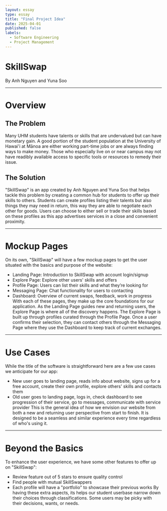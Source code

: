```yaml
---
layout: essay
type: essay
title: "Final Project Idea"
date: 2025-04-01
published: false
labels:
  - Software Engineering
  - Project Management
---
```


# SkillSwap
By Anh Nguyen and Yuna Soo

<hr>

# Overview
## The Problem
Many UHM students have talents or skills that are undervalued but can have monetary gain. A good portion of the student population at the University of Hawai'i at Mānoa are either working part-time jobs or are always finding ways to make money. Those who especially live on or near campus may not have readibly available access to specific tools or resources to remedy their issue. 
## The Solution
"SkillSwap" is an app created by Anh Nguyen and Yuna Soo that helps tackle this problem by creating a common hub for students to offer up their skills to others. Students can create profiles listing their talents but also things they may need in return, this way they are able to negotiate each other for goods. Users can choose to either sell or trade their skills based on these profiles as this app advertises services in a close and convenient proximity. 

<hr>

# Mockup Pages
On its own, "SkillSwap" will have a few mockup pages to get the user situated with the basics and purpose of the website:
- Landing Page: Introduction to SkillSwap with account login/signup
- Explore Page: Explore other users' skills and offers
- Profile Page: Users can list their skills and what they’re looking for
- Messaging Page: Chat functionality for users to contacting
- Dashboard: Overview of current swaps, feedback, work in progress
With each of these pages, they make up the core foundations for our application. As the Landing Page guides new and returning users, the Explore Page is where all of the discovery happens. The Explore Page is built up through profiles curated through the Profile Page. Once a user confirms their selection, they can contact others through the Messaging Page where they use the Dashboard to keep track of current exchanges.

<hr>

# Use Cases
While the title of the software is straightforward here are a few use cases we anticipate for our app:
- New user goes to landing page, reads info about website, signs up for a free account, create their own profile, explore others' skills and contacts them
- Old user goes to landing page, logs in, check dashboard to see progression of their service, go to messages, communicate with service provider
This is the general idea of how we envision our website from both a new and returning user perspective from start to finish. It is designed to be a seamless and similar experience every time regardless of who's using it.

<hr>

# Beyond the Basics
To enhance the user experience, we have some other features to offer up on "SkillSwap":
- Review feature out of 5 stars to ensure quality control
- Find people with mutual SkillSwappers
- Each profile will have a "portfolio" to showcase their previous works
By having these extra aspects, its helps our student userbase narrow down their choices through classifications. Some users may be picky with their decisions, wants, or needs.
